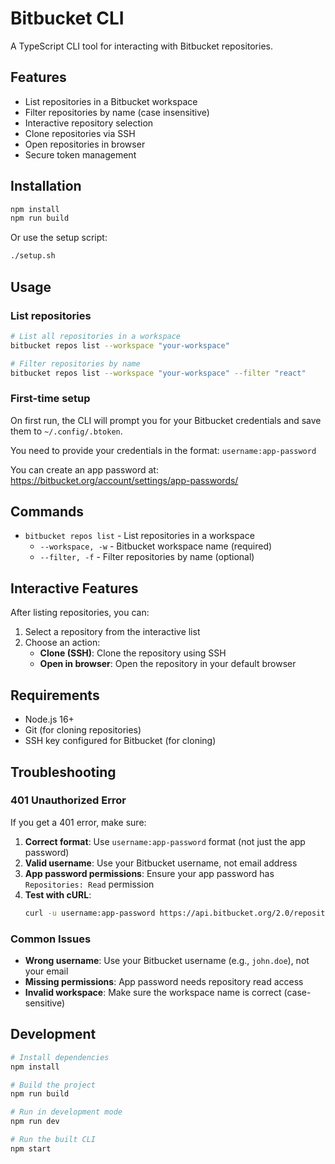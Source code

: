 # Bitbucket CLI

A TypeScript CLI tool for interacting with Bitbucket repositories.

## Features

- List repositories in a Bitbucket workspace
- Filter repositories by name (case insensitive)
- Interactive repository selection
- Clone repositories via SSH
- Open repositories in browser
- Secure token management

## Installation

```bash
npm install
npm run build
```

Or use the setup script:

```bash
./setup.sh
```

## Usage

### List repositories

```bash
# List all repositories in a workspace
bitbucket repos list --workspace "your-workspace"

# Filter repositories by name
bitbucket repos list --workspace "your-workspace" --filter "react"
```

### First-time setup

On first run, the CLI will prompt you for your Bitbucket credentials and save them to `~/.config/.btoken`.

You need to provide your credentials in the format: `username:app-password`

You can create an app password at: https://bitbucket.org/account/settings/app-passwords/

## Commands

- `bitbucket repos list` - List repositories in a workspace
  - `--workspace, -w` - Bitbucket workspace name (required)
  - `--filter, -f` - Filter repositories by name (optional)

## Interactive Features

After listing repositories, you can:
1. Select a repository from the interactive list
2. Choose an action:
   - **Clone (SSH)**: Clone the repository using SSH
   - **Open in browser**: Open the repository in your default browser

## Requirements

- Node.js 16+
- Git (for cloning repositories)
- SSH key configured for Bitbucket (for cloning)

## Troubleshooting

### 401 Unauthorized Error

If you get a 401 error, make sure:

1. **Correct format**: Use `username:app-password` format (not just the app password)
2. **Valid username**: Use your Bitbucket username, not email address
3. **App password permissions**: Ensure your app password has `Repositories: Read` permission
4. **Test with cURL**: 
   ```bash
   curl -u username:app-password https://api.bitbucket.org/2.0/repositories/your-workspace
   ```

### Common Issues

- **Wrong username**: Use your Bitbucket username (e.g., `john.doe`), not your email
- **Missing permissions**: App password needs repository read access
- **Invalid workspace**: Make sure the workspace name is correct (case-sensitive)

## Development

```bash
# Install dependencies
npm install

# Build the project
npm run build

# Run in development mode
npm run dev

# Run the built CLI
npm start
```
